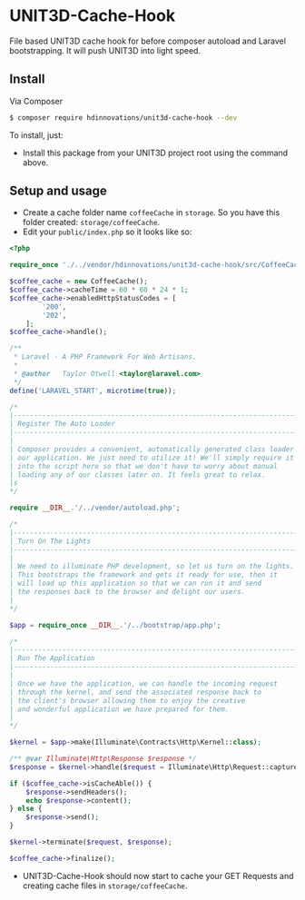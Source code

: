 # UNIT3D-Cache-Hook
File based UNIT3D cache hook for before composer autoload and Laravel bootstrapping. It will push UNIT3D into light speed.

## Install

Via Composer

```bash
$ composer require hdinnovations/unit3d-cache-hook --dev
```

To install, just:
- Install this package from your UNIT3D project root using the command above.

## Setup and usage

- Create a cache folder name `coffeeCache` in `storage`. So you have this folder created: `storage/coffeeCache`. 
- Edit your `public/index.php` so it looks like so:
```php
<?php

require_once './../vendor/hdinnovations/unit3d-cache-hook/src/CoffeeCache.php';

$coffee_cache = new CoffeeCache();
$coffee_cache->cacheTime = 60 * 60 * 24 * 1;
$coffee_cache->enabledHttpStatusCodes = [
        '200',
        '202',
    ];
$coffee_cache->handle();

/**
 * Laravel - A PHP Framework For Web Artisans.
 *
 * @author   Taylor Otwell <taylor@laravel.com>
 */
define('LARAVEL_START', microtime(true));

/*
|--------------------------------------------------------------------------
| Register The Auto Loader
|--------------------------------------------------------------------------
|
| Composer provides a convenient, automatically generated class loader for
| our application. We just need to utilize it! We'll simply require it
| into the script here so that we don't have to worry about manual
| loading any of our classes later on. It feels great to relax.
|s
*/

require __DIR__.'/../vendor/autoload.php';

/*
|--------------------------------------------------------------------------
| Turn On The Lights
|--------------------------------------------------------------------------
|
| We need to illuminate PHP development, so let us turn on the lights.
| This bootstraps the framework and gets it ready for use, then it
| will load up this application so that we can run it and send
| the responses back to the browser and delight our users.
|
*/

$app = require_once __DIR__.'/../bootstrap/app.php';

/*
|--------------------------------------------------------------------------
| Run The Application
|--------------------------------------------------------------------------
|
| Once we have the application, we can handle the incoming request
| through the kernel, and send the associated response back to
| the client's browser allowing them to enjoy the creative
| and wonderful application we have prepared for them.
|
*/

$kernel = $app->make(Illuminate\Contracts\Http\Kernel::class);

/** @var Illuminate\Http\Response $response */
$response = $kernel->handle($request = Illuminate\Http\Request::capture());

if ($coffee_cache->isCacheAble()) {
    $response->sendHeaders();
    echo $response->content();
} else {
    $response->send();
}

$kernel->terminate($request, $response);

$coffee_cache->finalize();

```

- UNIT3D-Cache-Hook should now start to cache your GET Requests and creating cache files in `storage/coffeeCache`.

